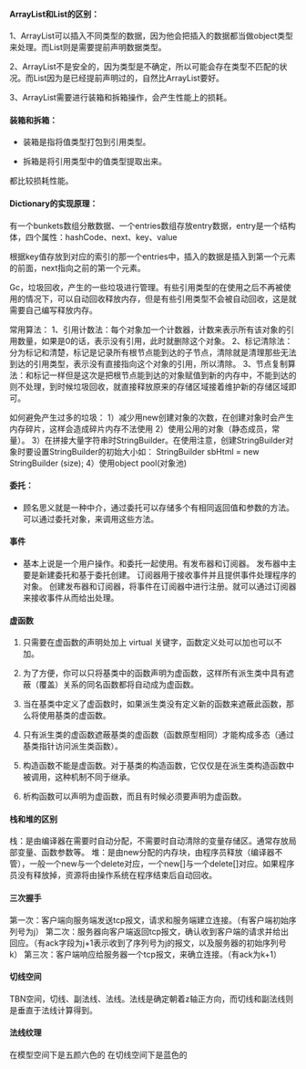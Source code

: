 #### ArrayList和List的区别：

1、ArrayList可以插入不同类型的数据，因为他会把插入的数据都当做object类型来处理。而List则是需要提前声明数据类型。

2、ArrayList不是安全的，因为类型是不确定，所以可能会存在类型不匹配的状况。而List因为是已经提前声明过的，自然比ArrayList要好。

3、ArrayList需要进行装箱和拆箱操作，会产生性能上的损耗。

 

#### 装箱和拆箱：

- 装箱是指将值类型打包到引用类型。

- 拆箱是将引用类型中的值类型提取出来。

都比较损耗性能。

 

#### Dictionary的实现原理：

有一个bunkets数组分散数据、一个entries数组存放entry数据，entry是一个结构体，四个属性：hashCode、next、key、value

根据key值存放到对应的索引的那一个entries中，插入的数据是插入到第一个元素的前面，next指向之前的第一个元素。

 

Gc，垃圾回收，产生的一些垃圾进行管理。有些引用类型的在使用之后不再被使用的情况下，可以自动回收释放内存，但是有些引用类型不会被自动回收，这是就需要自己编写释放内存。

常用算法：
1、引用计数法：每个对象加一个计数器，计数来表示所有该对象的引用数量，如果是0的话，表示没有引用，此时就删除这个对象。
2、标记清除法：分为标记和清楚，标记是记录所有根节点能到达的子节点，清除就是清理那些无法到达的引用类型，表示没有直接指向这个对象的引用，所以清除。
3、节点复制算法：和标记一样但是这次是把根节点能到达的对象赋值到新的内存中，不能到达的则不处理，到时候垃圾回收，就直接释放原来的存储区域接着维护新的存储区域即可。

 如何避免产生过多的垃圾：
1）减少用new创建对象的次数，在创建对象时会产生内存碎片，这样会造成碎片内存不法使用
2）使用公用的对象（静态成员，常量）。
3）在拼接大量字符串时StringBuilder。在使用注意，创建StringBuilder对象时要设置StringBuilder的初始大小如：
StringBuilder sbHtml = new StringBuilder (size);
4）使用object pool(对象池)

#### 委托：

- 顾名思义就是一种中介，通过委托可以存储多个有相同返回值和参数的方法。可以通过委托对象，来调用这些方法。

#### 事件

- 基本上说是一个用户操作。和委托一起使用。有发布器和订阅器。
发布器中主要是新建委托和基于委托创建。
订阅器用于接收事件并且提供事件处理程序的对象。
创建发布器和订阅器，将事件在订阅器中进行注册。就可以通过订阅器来接收事件从而给出处理。

#### 虚函数
1) 只需要在虚函数的声明处加上 virtual 关键字，函数定义处可以加也可以不加。

2) 为了方便，你可以只将基类中的函数声明为虚函数，这样所有派生类中具有遮蔽（覆盖）关系的同名函数都将自动成为虚函数。

3) 当在基类中定义了虚函数时，如果派生类没有定义新的函数来遮蔽此函数，那么将使用基类的虚函数。

4) 只有派生类的虚函数遮蔽基类的虚函数（函数原型相同）才能构成多态（通过基类指针访问派生类函数）。 

5) 构造函数不能是虚函数。对于基类的构造函数，它仅仅是在派生类构造函数中被调用，这种机制不同于继承。

6) 析构函数可以声明为虚函数，而且有时候必须要声明为虚函数。

#### 栈和堆的区别
栈：是由编译器在需要时自动分配，不需要时自动清除的变量存储区。通常存放局部变量、函数参数等。
堆：是由new分配的内存块，由程序员释放（编译器不管），一般一个new与一个delete对应，一个new[]与一个delete[]对应。如果程序员没有释放掉，资源将由操作系统在程序结束后自动回收。

#### 三次握手
第一次：客户端向服务端发送tcp报文，请求和服务端建立连接。（有客户端初始序列号为j）
第二次：服务器向客户端返回tcp报文，确认收到客户端的请求并给出回应。（有ack字段为j+1表示收到了序列号为j的报文，以及服务器的初始序列号k）
第三次：客户端响应给服务器一个tcp报文，来确立连接。（有ack为k+1）

#### 切线空间
TBN空间，切线、副法线、法线。法线是确定朝着z轴正方向，而切线和副法线则是垂直于法线计算得到。

#### 法线纹理
在模型空间下是五颜六色的
在切线空间下是蓝色的